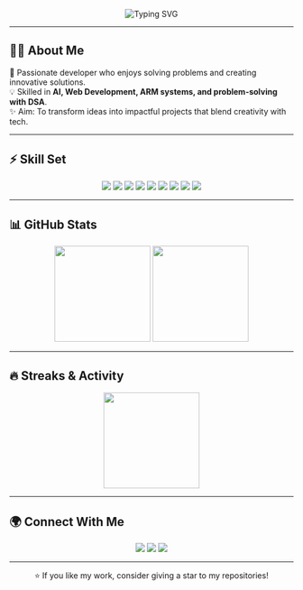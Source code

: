 <!-- Banner -->
<p align="center">
  <img src="https://readme-typing-svg.herokuapp.com?font=Roboto+Slab&color=%2336BCF7&size=30&center=true&vCenter=true&width=800&lines=Hi+👋,+I'm+ PriyanshCD;AI+%7C+Deep+Learning+%7C+Web+Development;C+++%7C+MATLAB+%7C+ARM+Architecture;Always+Learning+🚀" alt="Typing SVG" />
</p>

---

## 🧑‍💻 About Me  
🎯 Passionate developer who enjoys solving problems and creating innovative solutions.  
💡 Skilled in **AI, Web Development, ARM systems, and problem-solving with DSA**.  
✨ Aim: To transform ideas into impactful projects that blend creativity with tech.  

---

## ⚡ Skill Set  

<p align="center">
  <img src="https://img.shields.io/badge/C++-00599C?style=for-the-badge&logo=cplusplus&logoColor=white&labelColor=black"/>
  <img src="https://img.shields.io/badge/MATLAB-FF6F00?style=for-the-badge&logo=mathworks&logoColor=white&labelColor=black"/>
  <img src="https://img.shields.io/badge/DSA-008000?style=for-the-badge&logo=leetcode&logoColor=white&labelColor=black"/>
  <img src="https://img.shields.io/badge/HTML5-E34F26?style=for-the-badge&logo=html5&logoColor=white&labelColor=black"/>
  <img src="https://img.shields.io/badge/CSS3-1572B6?style=for-the-badge&logo=css3&logoColor=white&labelColor=black"/>
  <img src="https://img.shields.io/badge/Web%20Development-FF4088?style=for-the-badge&logo=google-chrome&logoColor=white&labelColor=black"/>
  <img src="https://img.shields.io/badge/Deep%20Learning-FF6F91?style=for-the-badge&logo=tensorflow&logoColor=white&labelColor=black"/>
  <img src="https://img.shields.io/badge/Artificial%20Intelligence-000000?style=for-the-badge&logo=openai&logoColor=white&labelColor=black"/>
  <img src="https://img.shields.io/badge/ARM%20Architecture-009688?style=for-the-badge&logo=arm&logoColor=white&labelColor=black"/>
</p>

---

## 📊 GitHub Stats  

<p align="center">
  <img src="https://github-readme-stats.vercel.app/api?username=yourusername&show_icons=true&theme=tokyonight&hide_border=true&border_radius=12" height="170"/>
  <img src="https://github-readme-stats.vercel.app/api/top-langs/?username=yourusername&layout=compact&theme=tokyonight&hide_border=true&border_radius=12" height="170"/>
</p>

---

## 🔥 Streaks & Activity  

<p align="center">
  <img src="https://github-readme-streak-stats.herokuapp.com/?user=yourusername&theme=tokyonight&hide_border=true&border_radius=12" height="170"/>
</p>

---

## 🌍 Connect With Me  

<p align="center">
  <a href="https://www.linkedin.com/in/priyansh-chandra-dhar-1b55a9313/"><img src="https://img.shields.io/badge/LinkedIn-0A66C2?style=for-the-badge&logo=linkedin&logoColor=white&labelColor=black"/></a>
  <a href="mailto:priyanshcd.india@gmail.com"><img src="https://img.shields.io/badge/Email-D14836?style=for-the-badge&logo=gmail&logoColor=white&labelColor=black"/></a>
  <a href="https://github.com/priyanshcd"><img src="https://img.shields.io/badge/GitHub-181717?style=for-the-badge&logo=github&logoColor=white&labelColor=black"/></a>
</p>

---

<p align="center">⭐ If you like my work, consider giving a star to my repositories!</p>
